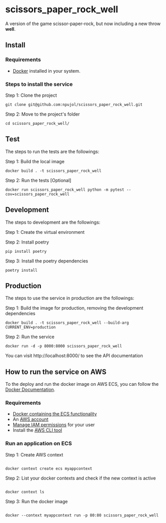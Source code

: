 # scissors_paper_rock_well

A version of the game scissor-paper-rock, but now including a new throw **well**.

## Install

### Requirements

- [Docker](https://www.docker.com/) installed in your system.

### Steps to install the service

Step 1: Clone the project

```shell
git clone git@github.com:npujol/scissors_paper_rock_well.git
```

Step 2: Move to the project's folder

```shell
cd scissors_paper_rock_well/
```

## Test

The steps to run the tests are the followings:

Step 1: Build the local image

```shell
docker build . -t scissors_paper_rock_well
```

Step 2: Run the tests \[Optional\]

```shell
docker run scissors_paper_rock_well python -m pytest --cov=scissors_paper_rock_well
```

## Development

The steps to development are the followings:

Step 1: Create the virtual environment

Step 2: Install poetry

```shell
pip install poetry

```

Step 3: Install the poetry dependencies

```shell
poetry install
```

## Production

The steps to use the service in production are the followings:

Step 1: Build the image for production, removing the development dependencies

```shell
docker build . -t scissors_paper_rock_well --build-arg CURRENT_ENV=production
```

Step 2: Run the service

```shell
docker run -d -p 8000:8000 scissors_paper_rock_well
```

You can visit http://localhost:8000/ to see the API documentation

## How to run the service on AWS

To the deploy and run the docker image on AWS ECS, you can follow the [Docker Documentation](https://docs.docker.com/cloud/ecs-integration/).

### Requirements

- [Docker containing the ECS functionality](https://docs.docker.com/cloud/ecs-integration/#install-the-docker-compose-cli-on-linux)
- An [AWS account](https://aws.amazon.com/resources/create-account/)
- [Manage IAM permissions](https://aws.amazon.com/iam/features/manage-permissions/) for your user
- Install the [AWS CLI tool](https://aws.amazon.com/cli/)

### Run an application on ECS

Step 1: Create AWS context

```shell

docker context create ecs myappcontext

```

Step 2: List your docker contexts and check if the new context is active

```shell

docker context ls

```

Step 3: Run the docker image

```shell

docker --context myappcontext run -p 80:80 scissors_paper_rock_well

```
